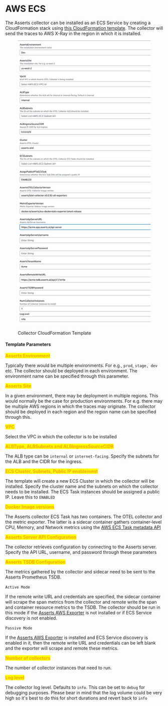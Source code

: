 # AWS ECS

The Asserts collector can be installed as an ECS Service by creating a CloudFormation stack using [this CloudFormation template](https://s3.us-west-2.amazonaws.com/downloads.asserts.ai/asserts-otel-collector/ecs/v1/otel-collector-main-aws.yaml). The collector will send the traces to AWS X-Ray in the region in which it is installed.&#x20;

<figure><img src="../../../../.gitbook/assets/image (1) (1).png" alt="" width="563"><figcaption><p>Collector CloudFormation Template</p></figcaption></figure>

#### Template Parameters

<mark style="color:orange;">**Asserts Environment**</mark>

Typically there would be multiple environments. For e.g., `prod`, `stage, dev` etc. The collector should be deployed in each environment. The environment name can be specified through this parameter.&#x20;

<mark style="color:orange;">**Asserts Site**</mark>

In a given environment, there may be deployment in multiple regions. This would normally be the case for production environments. For e.g. there may be multiple AWS regions in which the traces may originate. The collector should be deployed in each region and the region name can be specified through this.

<mark style="color:orange;">**VPC**</mark>

Select the VPC in which the collector is to be installed

<mark style="color:orange;">**ALBType, ALBSubnets and ALBIngressSourceCIDR**</mark>

The ALB type can be `internal` or `internet-facing`. Specify the subnets for the ALB and the CIDR for the ingress.

<mark style="color:orange;">**ECS Cluster, Subnets, Public IP enablement**</mark>

The template will create a new ECS Cluster in which the collector will be installed. Specify the cluster name and the subnets on which the collector needs to be installed. The ECS Task instances should be assigned a public IP. Leave this to `ENABLED`

<mark style="color:orange;">**Docker Image versions**</mark>

The Asserts collector ECS Task has two containers. The OTEL collector and the metric exporter. The latter is a sidecar container gathers container-level CPU, Memory, and Network metrics using the [AWS ECS Task metadata API](https://docs.aws.amazon.com/AmazonECS/latest/developerguide/task-metadata-endpoint.html) &#x20;

<mark style="color:orange;">**Asserts Server API Configuration**</mark>

The collector retrieves configuration by connecting to the Asserts server. Specify the API URL, username, and password through these parameters

<mark style="color:orange;">**Asserts TSDB Configuration**</mark>

The metrics gathered by the collector and sidecar need to be sent to the Asserts Prometheus TSDB.&#x20;

`Active Mode`

If the remote write URL and credentials are specified, the sidecar container will scrape the span metrics from the collector and remote write the span and container resource metrics to the TSDB. The collector should be run in this mode if the [Asserts AWS Exporter](../../../data-source/aws-cloudwatch/aws-exporter.md) is not installed or if ECS Service discovery is not enabled.&#x20;

`Passive Mode`

If the [Asserts AWS Exporter](../../../data-source/aws-cloudwatch/aws-exporter.md) is installed and ECS Service discovery is enabled in it, then the remote write URL and credentials can be left blank and the exporter will scrape and remote these metrics.

<mark style="color:orange;">**Number of collectors**</mark>&#x20;

The number of collector instances that need to run.

<mark style="color:orange;">**Log level**</mark>&#x20;

The collector log level. Defaults to `info`. This can be set to `debug` for debugging purposes. Please bear in mind that the log volume could be very high so it's best to do this for short durations and revert back to `info`
